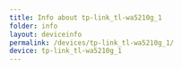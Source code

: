 ```yaml
---
title: Info about tp-link_tl-wa5210g_1
folder: info
layout: deviceinfo
permalink: /devices/tp-link_tl-wa5210g_1/
device: tp-link_tl-wa5210g_1
---
```

